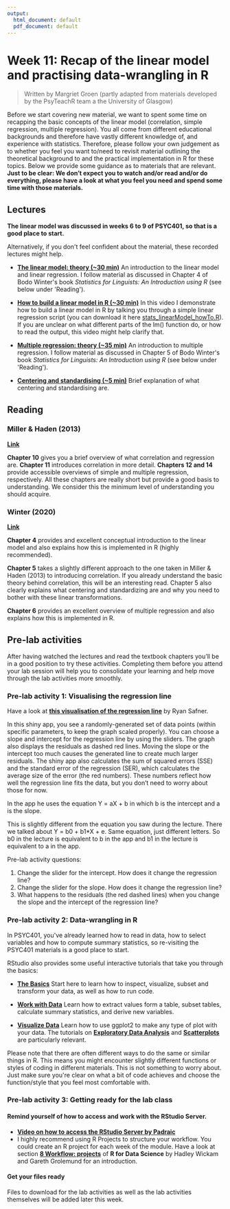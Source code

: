 ```yaml
---
output:
  html_document: default
  pdf_document: default
---
```





# Week 11: Recap of the linear model and practising data-wrangling in R

> Written by Margriet Groen (partly adapted from materials developed by the PsyTeachR team a the University of Glasgow)

Before we start covering new material, we want to spent some time on recapping the basic concepts of the linear model (correlation, simple regression, multiple regression). You all come from different educational backgrounds and therefore have vastly different knowledge of, and experience with statistics. Therefore, please follow your own judgement as to whether you feel you want to/need to revisit material outlining the theoretical background to and the practical implementation in R for these topics. Below we provide some guidance as to materials that are relevant. **Just to be clear: We don’t expect you to watch and/or read and/or do everything, please have a look at what you feel you need and spend some time with those materials.**

## Lectures
**The linear model was discussed in weeks 6 to 9 of PSYC401, so that is a good place to start.**

Alternatively, if you don't feel confident about the material, these recorded lectures might help.

* [**The linear model: theory (~30 min)**](https://web.microsoftstream.com/video/5fecb3a3-3bfe-4a00-a2fe-d463baac4820) 
An introduction to the linear model and linear regression. I follow material as discussed in Chapter 4 of Bodo Winter's book *Statistics for Linguists: An Introduction using R* (see below under 'Reading').

* [**How to build a linear model in R (~30 min)**](https://web.microsoftstream.com/video/06d5c162-4985-45b4-a41a-33b661bd516e)
In this video I demonstrate how to build a linear model in R by talking you through a simple linear regression script (you can download it here [stats_linearModel_howTo.R](files/week11/stats_linearModel_howTo.R)). If you are unclear on what different parts of the lm() function do, or how to read the output, this video might help clarify that.

* [**Multiple regression: theory (~35 min)**](https://web.microsoftstream.com/video/c7fb276c-4d06-40d4-8553-ec775f9ecdc6)
An introduction to multiple regression. I follow material as discussed in Chapter 5 of Bodo Winter's book *Statistics for Linguists: An Introduction using R* (see below under 'Reading').

* [**Centering and standardising (~5 min)**](https://web.microsoftstream.com/video/16a2f84d-2a8c-4665-ae66-0192594c7406)
Brief explanation of what centering and standardising are.

## Reading

### Miller & Haden (2013)
[**Link**](https://drive.google.com/file/d/0B1fyuTuvj3YoaFdUR3FZaXNuNXc/view)

**Chapter 10** gives you a brief overview of what correlation and regression are. **Chapter 11** introduces correlation in more detail. **Chapters 12 and 14** provide accessible overviews of simple and multiple regression, respectively. All these chapters are really short but provide a good basis to understanding. We consider this the minimum level of understanding you should acquire.

### Winter (2020)
[**Link**](https://eu.alma.exlibrisgroup.com/leganto/public/44LAN_INST/citation/83408786230001221?auth=SAML)

**Chapter 4** provides and excellent conceptual introduction to the linear model and also explains how this is implemented in R (highly recommended).

**Chapter 5** takes a slightly different approach to the one taken in Miller & Haden (2013) to introducing correlation. If you already understand the basic theory behind correlation, this will be an interesting read. Chapter 5 also clearly explains what centering and standardizing are and why you need to bother with these linear transformations.

**Chapter 6** provides an excellent overview of multiple regression and also explains how this is implemented in R. 

## Pre-lab activities
After having watched the lectures and read the textbook chapters you’ll be in a good position to try these activities. Completing them before you attend your lab session will help you to consolidate your learning and help move through the lab activities more smoothly.

### Pre-lab activity 1: Visualising the regression line
Have a look at [**this visualisation of the regression line**](https://ryansafner.shinyapps.io/ols_estimation_by_min_sse/) by Ryan Safner.

In this shiny app,  you see a randomly-generated set of data points (within specific parameters, to keep the graph scaled properly). You can choose a slope and intercept for the regression line by using the sliders. The graph also displays the residuals as dashed red lines. Moving the slope or the intercept too much causes the generated line to create much larger residuals. The shiny app also calculates the sum of squared errors (SSE) and the standard error of the regression (SER), which calculates the average size of the error (the red numbers). These numbers reflect how well the regression line fits the data, but you don’t need to worry about those for now.

In the app he uses the equation Y = aX + b in which b is the intercept and a is the slope.

This is slightly different from the equation you saw during the lecture. There we talked about Y = b0 + b1*X + e. Same equation, just different letters. So b0 in the lecture is equivalent to b in the app and b1 in the lecture is equivalent to a in the app.

Pre-lab activity questions:

1. Change the slider for the intercept. How does it change the regression line?
2. Change the slider for the slope. How does it change the regression line?
3. What happens to the residuals (the red dashed lines) when you change the slope and the intercept of the regression line?

### Pre-lab activity 2: Data-wrangling in R
In PSYC401, you've already learned how to read in data, how to select variables and how to compute summary statistics, so re-visiting the PSYC401 materials is a good place to start.

RStudio also provides some useful interactive tutorials that take you through the basics:

* [**The Basics**](https://rstudio.cloud/learn/primers/1) Start here to learn how to inspect, visualize, subset and transform your data, as well as how to run code.

* [**Work with Data**](https://rstudio.cloud/learn/primers/2) Learn how to extract values form a table, subset tables, calculate summary statistics, and derive new variables.

* [**Visualize Data**](https://rstudio.cloud/learn/primers/3) Learn how to use ggplot2 to make any type of plot with your data. The tutorials on [**Exploratory Data Analysis**](https://rstudio.cloud/learn/primers/3.1) and [**Scatterplots**](https://rstudio.cloud/learn/primers/3.5) are particularly relevant.

Please note that there are often different ways to do the same or similar things in R. This means you might encounter slightly different functions or styles of coding in different materials. This is not something to worry about. Just make sure you're clear on what a bit of code achieves and choose the function/style that you feel most comfortable with.

### Pre-lab activity 3: Getting ready for the lab class
#### Remind yourself of how to access and work with the RStudio Server.

* [**Video on how to access the RStudio Server by Padraic**](https://dtu-panopto.lancs.ac.uk/Panopto/Pages/Viewer.aspx?id=f4f414ff-dd5b-4301-9214-adbf009d10da)
* I highly recommend using R Projects to structure your workflow. You could create an R project for each week of the module. Have a look at section [**8 Workflow: projects**](https://r4ds.had.co.nz/workflow-projects.html) of **R for Data Science** by Hadley Wickam and Gareth Grolemund for an introduction.

#### Get your files ready
Files to download for the lab activities as well as the lab activities themselves will be added later this week.

